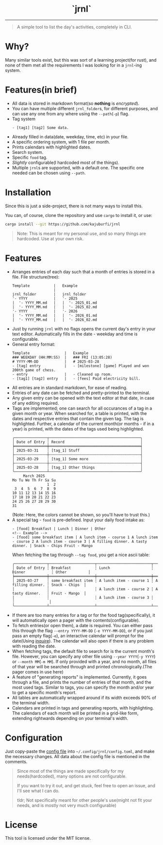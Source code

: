 <h1 align=center>`jrnl`</h1>

---

> A simple tool to list the day's activities, completely in CLI.

# Why?

Many similar tools exist, but this was sort of a learning project(for rust), and 
none of them met all the requirements I was looking for in a `jrnl`-ing system.

# Features(in brief)

- All data is stored in markdown format(so **nothing** is _encrypted_).
- You can have multiple different `jrnl_folder`s, for different purposes, and can use any one from any
  where using the `--path`(`-p`) flag.
- Tag system
  ```
  - [tag1] [tag2] Some data.
  ```
- Already filled in data(date, weekday, time, etc) in your file.
- A specific ordering system, with 1 file per month.
- Prints calendars with highlighted dates.
- Search system.
- Specific `food` tag.
- _Slightly_ configurable(I hardcoded most of the things).
- Multiple `jrnl`s are supported, with a default one. The specific one needed can be chosen using `--path`.

# Installation

Since this is just a side-project, there is not many ways to install this.

You can, of course, clone the repository and use `cargo` to install it, or use:
```sh
cargo install --git https://github.com/kajuburfi/jrnl
```

> Note: This is meant for my personal use, and so many things are hardcoded. Use at your own risk. 

# Features
- Arranges entries of each day such that a month of entries is stored in a file. 
  File structure(tree):
  ```
  Template           |   Example
                     |
  jrnl_folder        |   jrnl_folder
  '- YYYY            |   '- 2025
  |  '- YYYY_MM.md   |   |  '- 2025_01.md
  |  '- YYYY_MM.md   |   |  '- 2025_02.md
  '- YYYY            |   '- 2026
  |  '- YYYY_MM.md   |   |  '- 2026_01.md
  |  '- YYYY_MM.md   |   |  '- 2026_02.md
  ```
- Just by running `jrnl` with no flags opens the current day's entry in your text editor.
  Automatically fills in the date - weekday and time is configurable.
- General entry format:
  ```
  Template                |   Example
  ### WEEKDAY (HH:MM:SS)  |   ### FRI (13:05:28)
  # YYYY-MM-DD            |   # 2025-03-28
  - [tag] entry           |   - [milestone] [game] Played and won 200th game of chess.
  - entry                 |   - Cleaned up room.
  - [tag1] [tag2] entry   |   - [fees] Paid electricity bill.
  ```
- All entries are in standard markdown, for ease of reading.
- Entries of any date can be fetched and pretty-printed to the terminal.
- Any given entry can be opened with the text editor at that date, in case of any editing required.
- Tags are implemented; one can search for all occurances of a tag in a given month or year.
  When searched for, a table is printed, with the dates and respective entries that contain
  the given tag. The tag is highlighted. Further, a calendar of the current month(or months - if in a year)
  is printed, with the dates of the tags used being highlighted.
  ```
  ╭───────────────┬──────────────────────────────────────────╮
  │ Date of Entry ┆ Record                                   │
  ╞═══════════════╪══════════════════════════════════════════╡
  │ 2025-03-31    ┆ [tag_1] Stuff                            │
  ├╌╌╌╌╌╌╌╌╌╌╌╌╌╌╌┼╌╌╌╌╌╌╌╌╌╌╌╌╌╌╌╌╌╌╌╌╌╌╌╌╌╌╌╌╌╌╌╌╌╌╌╌╌╌╌╌╌╌┤
  │ 2025-03-29    ┆ [tag_1] Some more                        │ 
  ├╌╌╌╌╌╌╌╌╌╌╌╌╌╌╌┼╌╌╌╌╌╌╌╌╌╌╌╌╌╌╌╌╌╌╌╌╌╌╌╌╌╌╌╌╌╌╌╌╌╌╌╌╌╌╌╌╌╌┤
  │ 2025-03-28    ┆ [tag_1] Other things                     │
  ╰───────────────┴──────────────────────────────────────────╯
       March 2025
  Mo Tu We Th Fr Sa Su
                  1  2
   3  4  5  6  7  8  9
  10 11 12 13 14 15 16
  17 18 19 20 21 22 23
  24 25 26 27 28 29 30
  31
  ```
  (Note: Here, the colors cannot be shown, so you'll have to trust this.)
- A special tag - `food` is pre-defined. Input your daily food intake as:
  ```
  - [food] Breakfast | Lunch | Dinner | Other
  <!-- Example -->
  - [food] some breakfast item | A lunch item - course 1 A lunch item - course 2 A lunch item - course 3 | A filling dinner. A tasty dinner. | Snack - Chips Fruit - Mango
  ```
  When fetching the tag through `--tag food`, you get a nice ascii table:
  ```
  ╭───────────────┬─────────────────────┬─────────────────────────┬───────────────────┬────────────────╮
  │ Date of Entry ┆ Breakfast           ┆ Lunch                   ┆ Dinner            ┆ Other          │
  ╞═══════════════╪═════════════════════╪═════════════════════════╪═══════════════════╪════════════════╡
  │ 2025-03-27    ┆ some breakfast item ┆ A lunch item - course 1 ┆ A filling dinner. ┆ Snack - Chips  │
  │               ┆                     ┆ A lunch item - course 2 ┆ A tasty dinner.   ┆ Fruit - Mango  │
  │               ┆                     ┆ A lunch item - course 3 ┆                   ┆                │
  ╰───────────────┴─────────────────────┴─────────────────────────┴───────────────────┴────────────────╯
  ```
- If there are too many entries for a tag or for the food tag(specifically), it will automatically open
  a pager with the contents(configurable). 
- To fetch entries(or open them), a date is required. You can either pass this through the flag `--entry YYYY-MM-DD`
  (`-e YYYY-MM-DD`), or if you just pass an empty flag(`-e`), an interactive calendar will prompt for the 
  date(Using [inquire](https://github.com/mikaelmello/inquire)). The calendar will also open if there is any 
  problem with reading the date.
- When fetching tags, the default file to search for is the current month's file. However, you can specify any other 
  file using `--year YYYY`(`-y YYYY`) or `--month MM`(`-m MM`). If only provided with a year, and no month, all files
  of that year will be searched through and printed chronologically.(The pager comes in use here)
- A feature of "generating reports" is implemented. Currently, it goes through a file, and prints the number of entries
  of that month, and the most used tags. Similar to tags, you can specify the month and/or year to get a specific month's
  report.
- All tables are automatically wrapped around if its width exceeds 90% of the terminal width.
- Calendars are printed in tags and generating reports, with highlighting. 
  The calendars of each month will be printed in a grid-like form, extending rightwards depending
  on your terminal's width. 

# Configuration

Just copy-paste the [config file](./config.toml) into `~/.config/jrnl/config.toml`, and make the necessary changes.
All data about the config file is mentioned in the comments.

> Since most of the things are made specifically for my needs(hardcoded), many options are not configurable.
>
> If you want to try it out, and get stuck, feel free to open an issue, and I'll see what I can do.
>
> tldr; Not specifically meant for other people's use(might not fit your needs, and is mostly not very much configurable)

# License

This tool is licensed under the MIT license.
